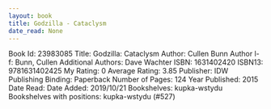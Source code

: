 ```yaml
---
layout: book
title: Godzilla - Cataclysm
date_read: None
---
```


Book Id: 23983085
Title: Godzilla: Cataclysm
Author: Cullen Bunn
Author l-f: Bunn, Cullen
Additional Authors: Dave Wachter
ISBN: 1631402420
ISBN13: 9781631402425
My Rating: 0
Average Rating: 3.85
Publisher: IDW Publishing
Binding: Paperback
Number of Pages: 124
Year Published: 2015
Date Read: 
Date Added: 2019/10/21
Bookshelves: kupka-wstydu
Bookshelves with positions: kupka-wstydu (#527)

